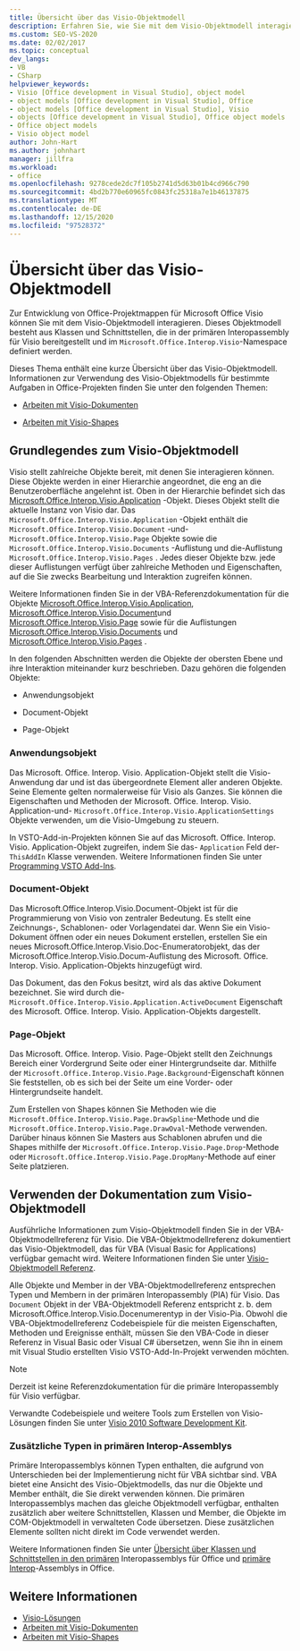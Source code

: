 ```yaml
---
title: Übersicht über das Visio-Objektmodell
description: Erfahren Sie, wie Sie mit dem Visio-Objektmodell interagieren können, um Office-Lösungen für Microsoft Visio zu entwickeln.
ms.custom: SEO-VS-2020
ms.date: 02/02/2017
ms.topic: conceptual
dev_langs:
- VB
- CSharp
helpviewer_keywords:
- Visio [Office development in Visual Studio], object model
- object models [Office development in Visual Studio], Office
- object models [Office development in Visual Studio], Visio
- objects [Office development in Visual Studio], Office object models
- Office object models
- Visio object model
author: John-Hart
ms.author: johnhart
manager: jillfra
ms.workload:
- office
ms.openlocfilehash: 9278cede2dc7f105b2741d5d63b01b4cd966c790
ms.sourcegitcommit: 4bd2b770e60965fc0843fc25318a7e1b46137875
ms.translationtype: MT
ms.contentlocale: de-DE
ms.lasthandoff: 12/15/2020
ms.locfileid: "97528372"
---
```

# <a name="visio-object-model-overview"></a>Übersicht über das Visio-Objektmodell
  Zur Entwicklung von Office-Projektmappen für Microsoft Office Visio können Sie mit dem Visio-Objektmodell interagieren. Dieses Objektmodell besteht aus Klassen und Schnittstellen, die in der primären Interopassembly für Visio bereitgestellt und im `Microsoft.Office.Interop.Visio`-Namespace definiert werden.

 Dieses Thema enthält eine kurze Übersicht über das Visio-Objektmodell. Informationen zur Verwendung des Visio-Objektmodells für bestimmte Aufgaben in Office-Projekten finden Sie unter den folgenden Themen:

- [Arbeiten mit Visio-Dokumenten](../vsto/working-with-visio-documents.md)

- [Arbeiten mit Visio-Shapes](../vsto/working-with-visio-shapes.md)

## <a name="understand-the-visio-object-model"></a>Grundlegendes zum Visio-Objektmodell
 Visio stellt zahlreiche Objekte bereit, mit denen Sie interagieren können. Diese Objekte werden in einer Hierarchie angeordnet, die eng an die Benutzeroberfläche angelehnt ist. Oben in der Hierarchie befindet sich das [Microsoft.Office.Interop.Visio.Application](/office/vba/api/Visio.Application) -Objekt. Dieses Objekt stellt die aktuelle Instanz von Visio dar. Das `Microsoft.Office.Interop.Visio.Application` -Objekt enthält die `Microsoft.Office.Interop.Visio.Document` -und- `Microsoft.Office.Interop.Visio.Page` Objekte sowie die `Microsoft.Office.Interop.Visio.Documents` -Auflistung und die-Auflistung `Microsoft.Office.Interop.Visio.Pages` . Jedes dieser Objekte bzw. jede dieser Auflistungen verfügt über zahlreiche Methoden und Eigenschaften, auf die Sie zwecks Bearbeitung und Interaktion zugreifen können.

 Weitere Informationen finden Sie in der VBA-Referenzdokumentation für die Objekte [Microsoft.Office.Interop.Visio.Application](/office/vba/api/Visio.Application), [Microsoft.Office.Interop.Visio.Document](/office/vba/api/Visio.Document)und [Microsoft.Office.Interop.Visio.Page](/office/vba/api/Visio.Page) sowie für die Auflistungen [Microsoft.Office.Interop.Visio.Documents](/office/vba/api/Visio.Documents) und [Microsoft.Office.Interop.Visio.Pages](/office/vba/api/Visio.Pages) .

 In den folgenden Abschnitten werden die Objekte der obersten Ebene und ihre Interaktion miteinander kurz beschrieben. Dazu gehören die folgenden Objekte:

- Anwendungsobjekt

- Document-Objekt

- Page-Objekt

### <a name="application-object"></a>Anwendungsobjekt
 Das Microsoft. Office. Interop. Visio. Application-Objekt stellt die Visio-Anwendung dar und ist das übergeordnete Element aller anderen Objekte. Seine Elemente gelten normalerweise für Visio als Ganzes. Sie können die Eigenschaften und Methoden der Microsoft. Office. Interop. Visio. Application-und- `Microsoft.Office.Interop.Visio.ApplicationSettings` Objekte verwenden, um die Visio-Umgebung zu steuern.

 In VSTO-Add-in-Projekten können Sie auf das Microsoft. Office. Interop. Visio. Application-Objekt zugreifen, indem Sie das- `Application` Feld der- `ThisAddIn` Klasse verwenden. Weitere Informationen finden Sie unter [Programming VSTO Add-Ins](../vsto/programming-vsto-add-ins.md).

### <a name="document-object"></a>Document-Objekt
 Das Microsoft.Office.Interop.Visio.Document-Objekt ist für die Programmierung von Visio von zentraler Bedeutung. Es stellt eine Zeichnungs-, Schablonen- oder Vorlagendatei dar. Wenn Sie ein Visio-Dokument öffnen oder ein neues Dokument erstellen, erstellen Sie ein neues Microsoft.Office.Interop.Visio.Doc-Enumeratorobjekt, das der Microsoft.Office.Interop.Visio.Docum-Auflistung des Microsoft. Office. Interop. Visio. Application-Objekts hinzugefügt wird.

 Das Dokument, das den Fokus besitzt, wird als das aktive Dokument bezeichnet. Sie wird durch die- `Microsoft.Office.Interop.Visio.Application.ActiveDocument` Eigenschaft des Microsoft. Office. Interop. Visio. Application-Objekts dargestellt.

### <a name="page-object"></a>Page-Objekt
 Das Microsoft. Office. Interop. Visio. Page-Objekt stellt den Zeichnungs Bereich einer Vordergrund Seite oder einer Hintergrundseite dar. Mithilfe der `Microsoft.Office.Interop.Visio.Page.Background`-Eigenschaft können Sie feststellen, ob es sich bei der Seite um eine Vorder- oder Hintergrundseite handelt.

 Zum Erstellen von Shapes können Sie Methoden wie die `Microsoft.Office.Interop.Visio.Page.DrawSpline`-Methode und die `Microsoft.Office.Interop.Visio.Page.DrawOval`-Methode verwenden. Darüber hinaus können Sie Masters aus Schablonen abrufen und die Shapes mithilfe der `Microsoft.Office.Interop.Visio.Page.Drop`-Methode oder `Microsoft.Office.Interop.Visio.Page.DropMany`-Methode auf einer Seite platzieren.

## <a name="use-the-visio-object-model-documentation"></a>Verwenden der Dokumentation zum Visio-Objektmodell
 Ausführliche Informationen zum Visio-Objektmodell finden Sie in der VBA-Objektmodellreferenz für Visio. Die VBA-Objektmodellreferenz dokumentiert das Visio-Objektmodell, das für VBA (Visual Basic for Applications) verfügbar gemacht wird. Weitere Informationen finden Sie unter [Visio-Objektmodell Referenz](/office/vba/api/overview/visio/object-model).

 Alle Objekte und Member in der VBA-Objektmodellreferenz entsprechen Typen und Membern in der primären Interopassembly (PIA) für Visio. Das `Document` Objekt in der VBA-Objektmodell Referenz entspricht z. b. dem Microsoft.Office.Interop.Visio.Docenumerentyp in der Visio-Pia. Obwohl die VBA-Objektmodellreferenz Codebeispiele für die meisten Eigenschaften, Methoden und Ereignisse enthält, müssen Sie den VBA-Code in dieser Referenz in Visual Basic oder Visual C# übersetzen, wenn Sie ihn in einem mit Visual Studio erstellten Visio VSTO-Add-In-Projekt verwenden möchten.

> [!NOTE]
> Derzeit ist keine Referenzdokumentation für die primäre Interopassembly für Visio verfügbar.

 Verwandte Codebeispiele und weitere Tools zum Erstellen von Visio-Lösungen finden Sie unter [Visio 2010 Software Development Kit](https://www.microsoft.com/download/details.aspx?id=12365).

### <a name="additional-types-in-primary-interop-assemblies"></a>Zusätzliche Typen in primären Interop-Assemblys
 Primäre Interopassemblys können Typen enthalten, die aufgrund von Unterschieden bei der Implementierung nicht für VBA sichtbar sind. VBA bietet eine Ansicht des Visio-Objektmodells, das nur die Objekte und Member enthält, die Sie direkt verwenden können. Die primären Interopassemblys machen das gleiche Objektmodell verfügbar, enthalten zusätzlich aber weitere Schnittstellen, Klassen und Member, die Objekte im COM-Objektmodell in verwalteten Code übersetzen. Diese zusätzlichen Elemente sollten nicht direkt im Code verwendet werden.

 Weitere Informationen finden Sie unter [Übersicht über Klassen und Schnittstellen in den primären](/previous-versions/office/office-12/ms247299(v=office.12)) Interopassemblys für Office und [primäre Interop](../vsto/office-primary-interop-assemblies.md)-Assemblys in Office.

## <a name="see-also"></a>Weitere Informationen
- [Visio-Lösungen](../vsto/visio-solutions.md)
- [Arbeiten mit Visio-Dokumenten](../vsto/working-with-visio-documents.md)
- [Arbeiten mit Visio-Shapes](../vsto/working-with-visio-shapes.md)
